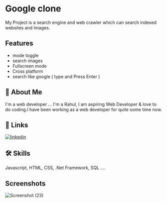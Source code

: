 
# Google clone

My Project is a search engine and web crawler  which can  search indexed websites and Images.


## Features

- mode toggle
- search images
- Fullscreen mode
- Cross platform
- search like google ( type and Press Enter )


## 🚀 About Me
I'm a web developer ...
I'm a Rahul, I am aspiring  Web Developer &amp; love to do coding.I have been working as a web developer for quite some time now. 


## 🔗 Links
[![linkedin](https://img.shields.io/badge/linkedin-0A66C2?style=for-the-badge&logo=linkedin&logoColor=white)](https://www.linkedin.com/in/rahul-kumar-32999)



## 🛠 Skills
Javascript, HTML, CSS, .Net Framework, SQL ....


## Screenshots

![Screenshot (23)](https://github.com/Rahul0-Kumar/Google-clone/assets/157640152/f86d1d86-3931-4fde-a195-252573222bae)


